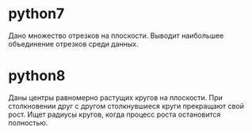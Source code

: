 # python7
Дано множество отрезков на плоскости. Выводит наибольшее объединение отрезков среди данных.
# python8
Даны центры равномерно растущих кругов на плоскости. При столкновении друг
с другом столкнувшиеся круги прекращают свой рост. Ищет радиусы кругов, когда
процесс роста остановится полностью.
